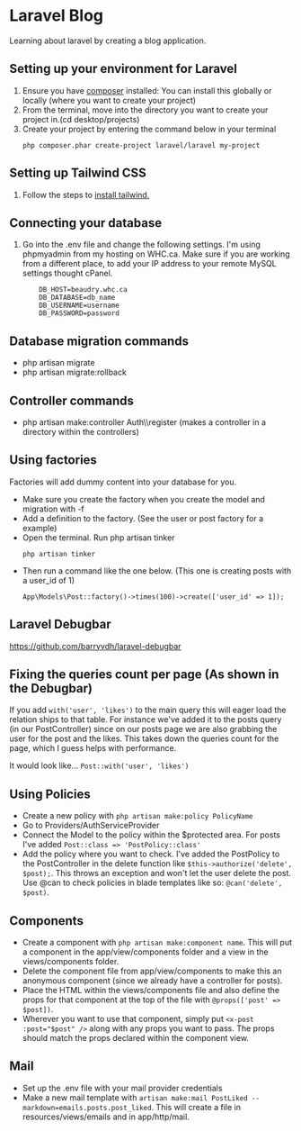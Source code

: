 # Laravel Blog

Learning about laravel by creating a blog application.

## Setting up your environment for Laravel

1. Ensure you have [composer](https://getcomposer.org/download/) installed:
You can install this globally or locally (where you want to create your project)
2. From the terminal, move into the directory you want to create your project in.(cd desktop/projects)
3. Create your project by entering the command below in your terminal 
    ``` 
    php composer.phar create-project laravel/laravel my-project 
    ```

## Setting up Tailwind CSS
1. Follow the steps to [install tailwind.](https://tailwindcss.com/docs/guides/laravel)

## Connecting your database
1. Go into the .env file and change the following settings. I'm using phpmyadmin from my hosting on WHC.ca. Make sure if you are working from a different place, to add your IP address to your remote MySQL settings thought cPanel.
    ```
        DB_HOST=beaudry.whc.ca
        DB_DATABASE=db_name
        DB_USERNAME=username
        DB_PASSWORD=password
    ```

## Database migration commands
- php artisan migrate
- php artisan migrate:rollback

## Controller commands
- php artisan make:controller Auth\\\register (makes a controller in a directory within the controllers)

## Using factories
Factories will add dummy content into your database for you.

- Make sure you create the factory when you create the model and migration with -f
- Add a definition to the factory. (See the user or post factory for a example)
- Open the terminal. Run php artisan tinker
    ```
    php artisan tinker
    ```
- Then run a command like the one below. (This one is creating posts with a user_id of 1)
    ```
    App\Models\Post::factory()->times(100)->create(['user_id' => 1]);
    ```

## Laravel Debugbar
https://github.com/barryvdh/laravel-debugbar

## Fixing the queries count per page (As shown in the Debugbar)
If you add `with('user', 'likes')` to the main query this will eager load the relation ships to that table. For instance we've added it to the posts query (in our PostController) since on our posts page we are also grabbing the user for the post and the likes. This takes down the queries count for the page, which I guess helps with performance. 

It would look like... `Post::with('user', 'likes')`

## Using Policies
- Create a new policy with `php artisan make:policy PolicyName`
- Go to Providers/AuthServiceProvider
- Connect the Model to the policy within the $protected area. For posts I've added `Post::class => 'PostPolicy::class'`
- Add the policy where you want to check. I've added the PostPolicy to the PostController in the delete function like `$this->authorize('delete', $post);`. This throws an exception and won't let the user delete the post. Use @can to check policies in blade templates like so: `@can('delete', $post)`.

## Components
- Create a component with `php artisan make:component name`. This will put a component in the app/view/components folder and a view in the views/components folder.
- Delete the component file from app/view/components to make this an anonymous component (since we already have a controller for posts).
- Place the HTML within the views/components file and also define the props for that component at the top of the file with `@props(['post' => $post])`.
- Wherever you want to use that component, simply put `<x-post :post="$post" />` along with any props you want to pass. The props should match the props declared within the component view.

## Mail
- Set up the .env file with your mail provider credentials
- Make a new mail template with `artisan make:mail PostLiked --markdown=emails.posts.post_liked`. This will create a file in resources/views/emails and in app/http/mail.
